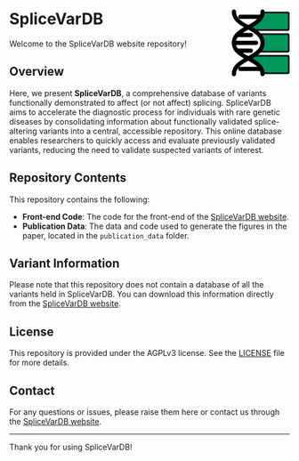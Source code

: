 # SpliceVarDB <img src="splicevardb.png" align="right" height="120"/>

Welcome to the SpliceVarDB website repository!

## Overview

Here, we present **SpliceVarDB**, a comprehensive database of variants functionally demonstrated to affect (or not affect) splicing. SpliceVarDB aims to accelerate the diagnostic process for individuals with rare genetic diseases by consolidating information about functionally validated splice-altering variants into a central, accessible repository. This online database enables researchers to quickly access and evaluate previously validated variants, reducing the need to validate suspected variants of interest.

## Repository Contents

This repository contains the following:

- **Front-end Code**: The code for the front-end of the [SpliceVarDB website](https://splicevardb.org).
- **Publication Data**: The data and code used to generate the figures in the paper, located in the `publication_data` folder.

## Variant Information

Please note that this repository does not contain a database of all the variants held in SpliceVarDB. You can download this information directly from the [SpliceVarDB website](https://splicevardb.org).

## License

This repository is provided under the AGPLv3 license. See the [LICENSE](LICENSE-AGPLv3.md) file for more details.

## Contact

For any questions or issues, please raise them here or contact us through the [SpliceVarDB website](https://splicevardb.org).

---

Thank you for using SpliceVarDB!
